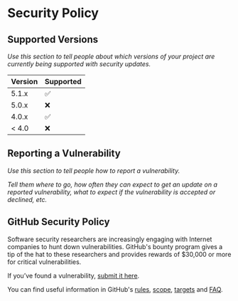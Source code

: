 # Security Policy

## Supported Versions

_Use this section to tell people about which versions of your project are
currently being supported with security updates._

| Version | Supported          |
| ------- | ------------------ |
| 5.1.x   | :white_check_mark: |
| 5.0.x   | :x:                |
| 4.0.x   | :white_check_mark: |
| < 4.0   | :x:                |

## Reporting a Vulnerability

_Use this section to tell people how to report a vulnerability._

_Tell them where to go, how often they can expect to get an update on a
reported vulnerability, what to expect if the vulnerability is accepted or
declined, etc._

## GitHub Security Policy

Software security researchers are increasingly engaging with Internet
companies to hunt down vulnerabilities. GitHub's bounty program gives a tip of
the hat to these researchers and provides rewards of $30,000 or more for
critical vulnerabilities.

If you’ve found a vulnerability, [submit it here][hackerone].

You can find useful information in GitHub's [rules][gh-rules],
[scope][gh-scope], [targets][gh-target] and [FAQ][gh-faq].

[//]: # (Links to references above.)

[hackerone]: https://hackerone.com/github
[gh-rules]: https://bounty.github.com/#rules
[gh-scope]: https://bounty.github.com/#scope
[gh-target]: https://bounty.github.com/#targets
[gh-faq]: https://bounty.github.com/#faqs
